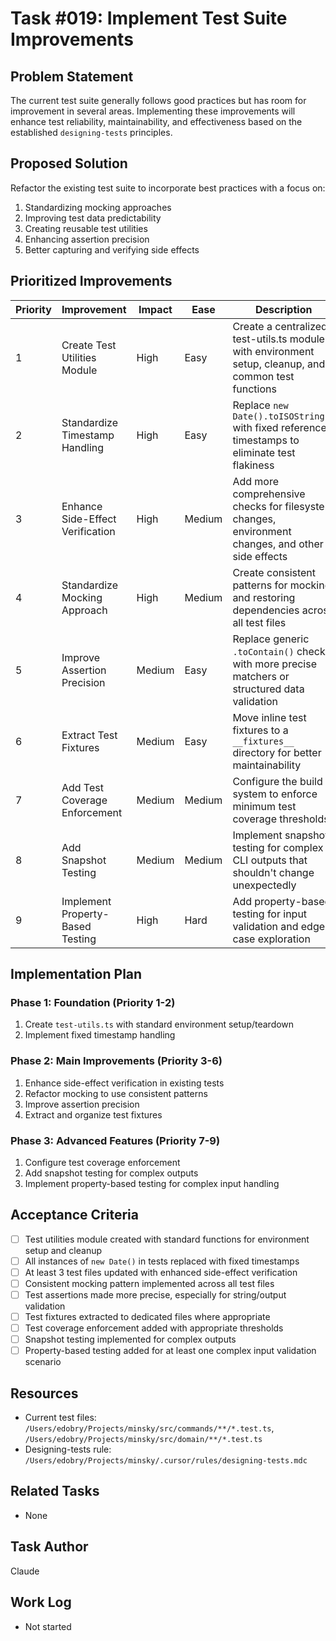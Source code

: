 # Task #019: Implement Test Suite Improvements

## Problem Statement

The current test suite generally follows good practices but has room for improvement in several areas. Implementing these improvements will enhance test reliability, maintainability, and effectiveness based on the established `designing-tests` principles.

## Proposed Solution

Refactor the existing test suite to incorporate best practices with a focus on:
1. Standardizing mocking approaches
2. Improving test data predictability
3. Creating reusable test utilities
4. Enhancing assertion precision
5. Better capturing and verifying side effects

## Prioritized Improvements

| Priority | Improvement | Impact | Ease | Description |
|----------|-------------|--------|------|-------------|
| 1 | Create Test Utilities Module | High | Easy | Create a centralized test-utils.ts module with environment setup, cleanup, and common test functions |
| 2 | Standardize Timestamp Handling | High | Easy | Replace `new Date().toISOString()` with fixed reference timestamps to eliminate test flakiness |
| 3 | Enhance Side-Effect Verification | High | Medium | Add more comprehensive checks for filesystem changes, environment changes, and other side effects |
| 4 | Standardize Mocking Approach | High | Medium | Create consistent patterns for mocking and restoring dependencies across all test files |
| 5 | Improve Assertion Precision | Medium | Easy | Replace generic `.toContain()` checks with more precise matchers or structured data validation |
| 6 | Extract Test Fixtures | Medium | Easy | Move inline test fixtures to a `__fixtures__` directory for better maintainability |
| 7 | Add Test Coverage Enforcement | Medium | Medium | Configure the build system to enforce minimum test coverage thresholds |
| 8 | Add Snapshot Testing | Medium | Medium | Implement snapshot testing for complex CLI outputs that shouldn't change unexpectedly |
| 9 | Implement Property-Based Testing | High | Hard | Add property-based testing for input validation and edge case exploration |

## Implementation Plan

### Phase 1: Foundation (Priority 1-2)
1. Create `test-utils.ts` with standard environment setup/teardown
2. Implement fixed timestamp handling

### Phase 2: Main Improvements (Priority 3-6)
1. Enhance side-effect verification in existing tests
2. Refactor mocking to use consistent patterns
3. Improve assertion precision
4. Extract and organize test fixtures

### Phase 3: Advanced Features (Priority 7-9)
1. Configure test coverage enforcement
2. Add snapshot testing for complex outputs
3. Implement property-based testing for complex input handling

## Acceptance Criteria

- [ ] Test utilities module created with standard functions for environment setup and cleanup
- [ ] All instances of `new Date()` in tests replaced with fixed timestamps
- [ ] At least 3 test files updated with enhanced side-effect verification
- [ ] Consistent mocking pattern implemented across all test files
- [ ] Test assertions made more precise, especially for string/output validation
- [ ] Test fixtures extracted to dedicated files where appropriate
- [ ] Test coverage enforcement added with appropriate thresholds
- [ ] Snapshot testing implemented for complex outputs
- [ ] Property-based testing added for at least one complex input validation scenario

## Resources

- Current test files: `/Users/edobry/Projects/minsky/src/commands/**/*.test.ts`, `/Users/edobry/Projects/minsky/src/domain/**/*.test.ts` 
- Designing-tests rule: `/Users/edobry/Projects/minsky/.cursor/rules/designing-tests.mdc`

## Related Tasks

- None

## Task Author

Claude

## Work Log

- Not started 
